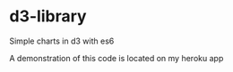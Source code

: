# d3-library
Simple charts in d3 with es6

A demonstration of this code is located on my heroku app
